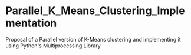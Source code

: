 # Parallel_K_Means_Clustering_Implementation
Proposal of a Parallel version of K-Means clustering and implementing it using Python's Multiprocessing Library
